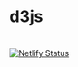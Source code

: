 # d3js
# 
[![Netlify Status](https://api.netlify.com/api/v1/badges/09312b1c-6b01-4b37-99b2-58658b413506/deploy-status)](https://app.netlify.com/sites/priceless-curran-d243cc/deploys)

